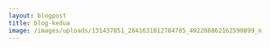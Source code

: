 ```yaml
---
layout: blogpost
title: blog-kedua
image: /images/uploads/131437851_2841631012784785_492208862162590899_n.jpg
---
```

